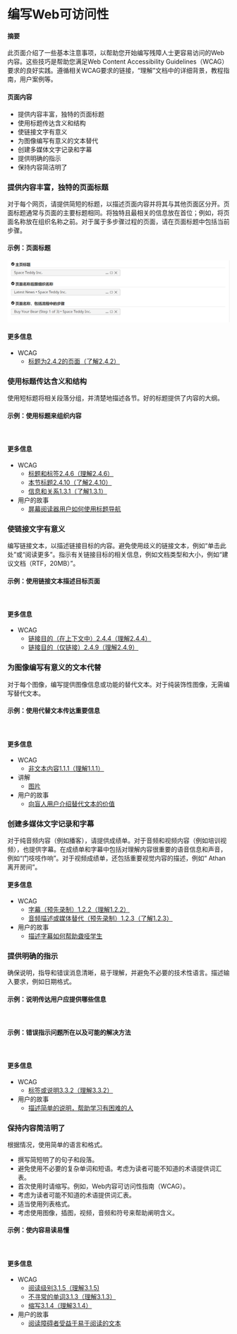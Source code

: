 # 编写Web可访问性
#### 摘要

此页面介绍了一些基本注意事项，以帮助您开始编写残障人士更容易访问的Web内容。这些技巧是帮助您满足Web Content Accessibility Guidelines（WCAG）要求的良好实践。遵循相关WCAG要求的链接，“理解”文档中的详细背景，教程指南，用户案例等。

#### 页面内容
   + 提供内容丰富，独特的页面标题
   + 使用标题传达含义和结构
   + 使链接文字有意义
   + 为图像编写有意义的文本替代
   + 创建多媒体文字记录和字幕
   + 提供明确的指示
   + 保持内容简洁明了
   
### 提供内容丰富，独特的页面标题

对于每个网页，请提供简短的标题，以描述页面内容并将其与其他页面区分开。页面标题通常与页面的主要标题相同。将独特且最相关的信息放在首位；例如，将页面名称放在组织名称之前。对于属于多步骤过程的页面，请在页面标题中包括当前步骤。

#### 示例：页面标题

![](https://github.com/JimgitC/images/blob/master/Web_operation/2020_03_25/1.png)

#### 更多信息
   + WCAG
       + [标题为2.4.2的页面（了解2.4.2）](https://www.w3.org/WAI/WCAG21/Understanding/page-titled)

### 使用标题传达含义和结构

使用短标题将相关段落分组，并清楚地描述各节。好的标题提供了内容的大纲。

#### 示例：使用标题来组织内容

![]()

#### 更多信息
   + WCAG
       + [标题和标签2.4.6（理解2.4.6）](https://www.w3.org/WAI/WCAG21/Understanding/headings-and-labels)
       + [本节标题2.4.10（了解2.4.10）](https://www.w3.org/WAI/WCAG21/Understanding/section-headings)
       + [信息和关系1.3.1（了解1.3.1）](https://www.w3.org/WAI/WCAG21/quickref/#info-and-relationships)
   + 用户的故事
       + [屏幕阅读器用户如何使用标题导航](https://www.w3.org/WAI/people-use-web/user-stories/#accountant)
      
### 使链接文字有意义

编写链接文本，以描述链接目标的内容。避免使用歧义的链接文本，例如“单击此处”或“阅读更多”。指示有关链接目标的相关信息，例如文档类型和大小，例如“建议文档（RTF，20MB）”。

#### 示例：使用链接文本描述目标页面

![]()

#### 更多信息
   + WCAG
       + [链接目的（在上下文中）2.4.4（理解2.4.4）](https://www.w3.org/WAI/WCAG21/Understanding/link-purpose-in-context)
       + [链接目的（仅链接）2.4.9（理解2.4.9）](https://www.w3.org/WAI/WCAG21/Understanding/link-purpose-link-only)  
### 为图像编写有意义的文本代替

对于每个图像，编写提供图像信息或功能的替代文本。对于纯装饰性图像，无需编写替代文本。

#### 示例：使用代替文本传达重要信息

![]()

#### 更多信息
   + WCAG
       + [非文本内容1.1.1（理解1.1.1）](https://www.w3.org/WAI/WCAG21/quickref/#non-text-content)
   + 讲解
       + [图片](https://www.w3.org/WAI/tutorials/images/)
   + 用户的故事
       + [向盲人用户介绍替代文本的价值](https://www.w3.org/WAI/people-use-web/user-stories/#accountant)
### 创建多媒体文字记录和字幕

对于纯音频内容（例如播客），请提供成绩单。对于音频和视频内容（例如培训视频），也提供字幕。在成绩单和字幕中包括对理解内容很重要的语音信息和声音，例如“门吱吱作响”。对于视频成绩单，还包括重要视觉内容的描述，例如“ Athan离开房间”。

#### 更多信息
   + WCAG
       + [字幕（预先录制）1.2.2（理解1.2.2）](https://www.w3.org/WAI/WCAG21/Understanding/captions-prerecorded)
       + [音频描述或媒体替代（预先录制）1.2.3（了解1.2.3）](https://www.w3.org/WAI/WCAG21/Understanding/audio-description-or-media-alternative-prerecorded)
   + 用户的故事
       + [描述字幕如何帮助聋哑学生](https://www.w3.org/WAI/people-use-web/user-stories/#onlinestudent)
### 提供明确的指示

确保说明，指导和错误消息清晰，易于理解，并避免不必要的技术性语言。描述输入要求，例如日期格式。

#### 示例：说明传达用户应提供哪些信息  
![]()  
#### 示例：错误指示问题所在以及可能的解决方法  
![]()  
#### 更多信息
   + WCAG
       + [标签或说明3.3.2（理解3.3.2）](https://www.w3.org/WAI/WCAG21/Understanding/labels-or-instructions)
   + 用户的故事
       + [描述简单的说明，帮助学习有困难的人](https://www.w3.org/WAI/people-use-web/user-stories/#supermarketassistant)  
### 保持内容简洁明了  
根据情况，使用简单的语言和格式。
   + 撰写简短明了的句子和段落。
   + 避免使用不必要的复杂单词和短语。考虑为读者可能不知道的术语提供词汇表。
   + 首次使用时请缩写。例如，Web内容可访问性指南（WCAG）。
   + 考虑为读者可能不知道的术语提供词汇表。
   + 适当使用列表格式。
   + 考虑使用图像，插图，视频，音频和符号来帮助阐明含义。
#### 示例：使内容易读易懂  
![]()  
#### 更多信息
   + WCAG
       + [阅读级别3.1.5（理解3.1.5)](https://www.w3.org/WAI/WCAG21/Understanding/reading-level)
       + [不寻常的单词3.1.3（理解3.1.3）](不寻常的单词3.1.3（理解3.1.3）)
       + [缩写3.1.4（理解3.1.4）](缩写3.1.4（理解3.1.4）)
   + 用户的故事
       + [阅读障碍者受益于易于阅读的文本](https://www.w3.org/WAI/people-use-web/user-stories/#classroomstudent)
